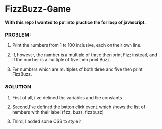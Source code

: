 # FizzBuzz-Game

 **With this repo I wanted to put into practice the for loop of javascript.**

### PROBLEM:
1. Print the numbers from 1 to 100 inclusive, each on their own line. 

2. If, however, the number is a multiple of three then print Fizz instead, and if the number is a multiple of five then print Buzz. 

3. For numbers which are multiples of both three and five then print FizzBuzz.

### SOLUTION
1. First of all, i've defined the variables and the constants 

2. Second,I've defined the button click event, which shows the list of numbers with their label (fizz, buzz, fizzbuzz) 

3. Third, I added some CSS to style it
